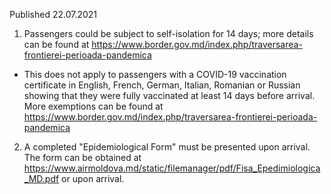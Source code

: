 Published 22.07.2021
1. Passengers could be subject to self-isolation for 14 days; more details can be found at <a href="https://www.border.gov.md/index.php/traversarea-frontierei-perioada-pandemica">https://www.border.gov.md/index.php/traversarea-frontierei-perioada-pandemica</a>
- This does not apply to passengers with a COVID-19 vaccination certificate in English, French, German, Italian, Romanian or Russian showing that they were fully vaccinated at least 14 days before arrival.
More exemptions can be found at <a href="https://www.border.gov.md/index.php/traversarea-frontierei-perioada-pandemica">https://www.border.gov.md/index.php/traversarea-frontierei-perioada-pandemica</a>
2. A completed "Epidemiological Form" must be presented upon arrival. The form can be obtained at <a href="https://www.airmoldova.md/static/filemanager/pdf/Fisa_Epedimiologica_MD.pdf">https://www.airmoldova.md/static/filemanager/pdf/Fisa_Epedimiologica_MD.pdf</a> or upon arrival.


